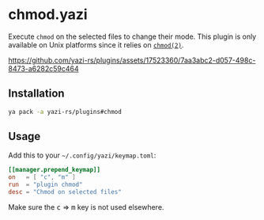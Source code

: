 # chmod.yazi

Execute `chmod` on the selected files to change their mode. This plugin is only available on Unix platforms since it relies on [`chmod(2)`](https://man7.org/linux/man-pages/man2/chmod.2.html).

https://github.com/yazi-rs/plugins/assets/17523360/7aa3abc2-d057-498c-8473-a6282c59c464

## Installation

```sh
ya pack -a yazi-rs/plugins#chmod
```

## Usage

Add this to your `~/.config/yazi/keymap.toml`:

```toml
[[manager.prepend_keymap]]
on   = [ "c", "m" ]
run  = "plugin chmod"
desc = "Chmod on selected files"
```

Make sure the <kbd>c</kbd> => <kbd>m</kbd> key is not used elsewhere.
